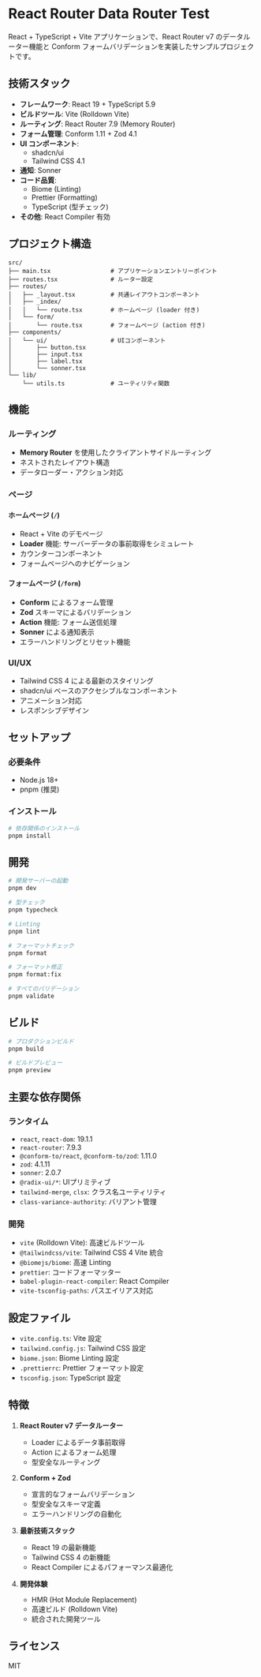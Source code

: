 # React Router Data Router Test

React + TypeScript + Vite アプリケーションで、React Router v7 のデータルーター機能と Conform フォームバリデーションを実装したサンプルプロジェクトです。

## 技術スタック

- **フレームワーク**: React 19 + TypeScript 5.9
- **ビルドツール**: Vite (Rolldown Vite)
- **ルーティング**: React Router 7.9 (Memory Router)
- **フォーム管理**: Conform 1.11 + Zod 4.1
- **UI コンポーネント**:
  - shadcn/ui
  - Tailwind CSS 4.1
- **通知**: Sonner
- **コード品質**:
  - Biome (Linting)
  - Prettier (Formatting)
  - TypeScript (型チェック)
- **その他**: React Compiler 有効

## プロジェクト構造

```
src/
├── main.tsx                 # アプリケーションエントリーポイント
├── routes.tsx               # ルーター設定
├── routes/
│   ├── _layout.tsx          # 共通レイアウトコンポーネント
│   ├── _index/
│   │   └── route.tsx        # ホームページ (loader 付き)
│   └── form/
│       └── route.tsx        # フォームページ (action 付き)
├── components/
│   └── ui/                  # UIコンポーネント
│       ├── button.tsx
│       ├── input.tsx
│       ├── label.tsx
│       └── sonner.tsx
└── lib/
    └── utils.ts             # ユーティリティ関数
```

## 機能

### ルーティング

- **Memory Router** を使用したクライアントサイドルーティング
- ネストされたレイアウト構造
- データローダー・アクション対応

### ページ

#### ホームページ (`/`)

- React + Vite のデモページ
- **Loader** 機能: サーバーデータの事前取得をシミュレート
- カウンターコンポーネント
- フォームページへのナビゲーション

#### フォームページ (`/form`)

- **Conform** によるフォーム管理
- **Zod** スキーマによるバリデーション
- **Action** 機能: フォーム送信処理
- **Sonner** による通知表示
- エラーハンドリングとリセット機能

### UI/UX

- Tailwind CSS 4 による最新のスタイリング
- shadcn/ui ベースのアクセシブルなコンポーネント
- アニメーション対応
- レスポンシブデザイン

## セットアップ

### 必要条件

- Node.js 18+
- pnpm (推奨)

### インストール

```bash
# 依存関係のインストール
pnpm install
```

## 開発

```bash
# 開発サーバーの起動
pnpm dev

# 型チェック
pnpm typecheck

# Linting
pnpm lint

# フォーマットチェック
pnpm format

# フォーマット修正
pnpm format:fix

# すべてのバリデーション
pnpm validate
```

## ビルド

```bash
# プロダクションビルド
pnpm build

# ビルドプレビュー
pnpm preview
```

## 主要な依存関係

### ランタイム

- `react`, `react-dom`: 19.1.1
- `react-router`: 7.9.3
- `@conform-to/react`, `@conform-to/zod`: 1.11.0
- `zod`: 4.1.11
- `sonner`: 2.0.7
- `@radix-ui/*`: UIプリミティブ
- `tailwind-merge`, `clsx`: クラス名ユーティリティ
- `class-variance-authority`: バリアント管理

### 開発

- `vite` (Rolldown Vite): 高速ビルドツール
- `@tailwindcss/vite`: Tailwind CSS 4 Vite 統合
- `@biomejs/biome`: 高速 Linting
- `prettier`: コードフォーマッター
- `babel-plugin-react-compiler`: React Compiler
- `vite-tsconfig-paths`: パスエイリアス対応

## 設定ファイル

- `vite.config.ts`: Vite 設定
- `tailwind.config.js`: Tailwind CSS 設定
- `biome.json`: Biome Linting 設定
- `.prettierrc`: Prettier フォーマット設定
- `tsconfig.json`: TypeScript 設定

## 特徴

1. **React Router v7 データルーター**
   - Loader によるデータ事前取得
   - Action によるフォーム処理
   - 型安全なルーティング

2. **Conform + Zod**
   - 宣言的なフォームバリデーション
   - 型安全なスキーマ定義
   - エラーハンドリングの自動化

3. **最新技術スタック**
   - React 19 の最新機能
   - Tailwind CSS 4 の新機能
   - React Compiler によるパフォーマンス最適化

4. **開発体験**
   - HMR (Hot Module Replacement)
   - 高速ビルド (Rolldown Vite)
   - 統合された開発ツール

## ライセンス

MIT

